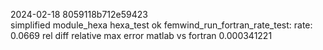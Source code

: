 2024-02-18  8059118b712e59423   
simplified module_hexa
hexa_test ok
femwind_run_fortran_rate_test:
rate: 0.0669 rel diff relative max error matlab vs fortran 0.000341221 